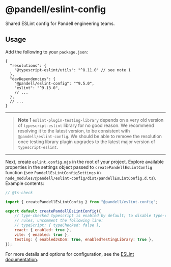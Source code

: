 # @pandell/eslint-config

Shared ESLint config for Pandell engineering teams.

## Usage

Add the following to your `package.json`:

```jsonc
{
  "resolutions": {
    "@typescript-eslint/utils": "^8.11.0" // see note 1
  },
  "devDependencies": {
    "@pandell/eslint-config": "^9.5.0",
    "eslint": "^9.13.0",
    // ...
  },
  // ...
}
```

---

> **Note 1** `eslint-plugin-testing-library` depends on a very old version of `typescript-eslint`
library for no good reason. We recommend resolving it to the latest version, to be
consistent with `@pandell/eslint-config`. We should be able to remove the resolution
once testing library plugin upgrades to the latest major version of `typescript-eslint`.

---

Next, create `eslint.config.mjs` in the root of your project. Explore available properties
in the settings object passed to `createPandellEsLintConfig` function (see `PandellEsLintConfigSettings`
in `node_modules/@pandell/eslint-config/dist/pandellEsLintConfig.d.ts`). Example contents:

```js
// @ts-check

import { createPandellEsLintConfig } from "@pandell/eslint-config";

export default createPandellEsLintConfig({
    // type-checked typescript is enabled by default; to disable type-checking
    // rules, uncomment the following line:
    // typeScript: { typeChecked: false },
    react: { enabled: true },
    vite: { enabled: true },
    testing: { enabledJsDom: true, enabledTestingLibrary: true },
});
```

For more details and options for configuration, see the [ESLint documentation](https://eslint.org/docs/user-guide/configuring/).
